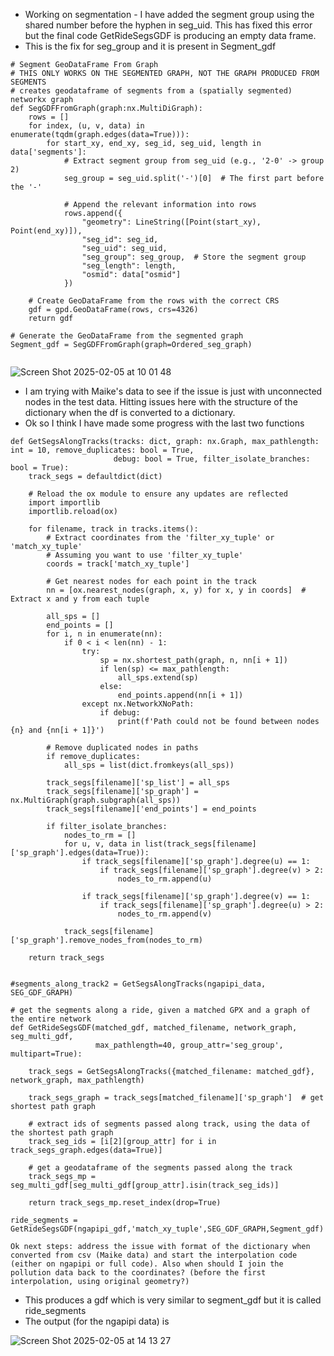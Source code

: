 - Working on segmentation - I have added the segment group using the shared number before the hyphen in seg_uid. This has fixed this error but the final code GetRideSegsGDF is producing an empty data frame.
- This is the fix for seg_group and it is present in Segment_gdf
```
# Segment GeoDataFrame From Graph
# THIS ONLY WORKS ON THE SEGMENTED GRAPH, NOT THE GRAPH PRODUCED FROM SEGMENTS
# creates geodataframe of segments from a (spatially segmented) networkx graph
def SegGDFFromGraph(graph:nx.MultiDiGraph):
    rows = []
    for index, (u, v, data) in enumerate(tqdm(graph.edges(data=True))):
        for start_xy, end_xy, seg_id, seg_uid, length in data['segments']:
            # Extract segment group from seg_uid (e.g., '2-0' -> group 2)
            seg_group = seg_uid.split('-')[0]  # The first part before the '-'
            
            # Append the relevant information into rows
            rows.append({
                "geometry": LineString([Point(start_xy), Point(end_xy)]),
                "seg_id": seg_id,
                "seg_uid": seg_uid,
                "seg_group": seg_group,  # Store the segment group
                "seg_length": length,
                "osmid": data["osmid"]
            })
    
    # Create GeoDataFrame from the rows with the correct CRS
    gdf = gpd.GeoDataFrame(rows, crs=4326)
    return gdf

# Generate the GeoDataFrame from the segmented graph
Segment_gdf = SegGDFFromGraph(graph=Ordered_seg_graph)


```
![Screen Shot 2025-02-05 at 10 01 48](https://github.com/user-attachments/assets/b1cb6ff5-cd60-47b5-84a9-0fddf51cf0a3)


- I am trying with Maike's data to see if the issue is just with unconnected nodes in the test data. Hitting issues here with the structure of the dictionary when the df is converted to a dictionary.
- Ok so I think I have made some progress with the last two functions
```
def GetSegsAlongTracks(tracks: dict, graph: nx.Graph, max_pathlength: int = 10, remove_duplicates: bool = True,
                       debug: bool = True, filter_isolate_branches: bool = True):
    track_segs = defaultdict(dict)

    # Reload the ox module to ensure any updates are reflected
    import importlib
    importlib.reload(ox)
    
    for filename, track in tracks.items():
        # Extract coordinates from the 'filter_xy_tuple' or 'match_xy_tuple'
        # Assuming you want to use 'filter_xy_tuple'
        coords = track['match_xy_tuple']
        
        # Get nearest nodes for each point in the track
        nn = [ox.nearest_nodes(graph, x, y) for x, y in coords]  # Extract x and y from each tuple
        
        all_sps = []
        end_points = []
        for i, n in enumerate(nn):
            if 0 < i < len(nn) - 1:
                try:
                    sp = nx.shortest_path(graph, n, nn[i + 1])
                    if len(sp) <= max_pathlength:
                        all_sps.extend(sp)
                    else:
                        end_points.append(nn[i + 1])
                except nx.NetworkXNoPath:
                    if debug:
                        print(f'Path could not be found between nodes {n} and {nn[i + 1]}')

        # Remove duplicated nodes in paths
        if remove_duplicates:
            all_sps = list(dict.fromkeys(all_sps))

        track_segs[filename]['sp_list'] = all_sps
        track_segs[filename]['sp_graph'] = nx.MultiGraph(graph.subgraph(all_sps))
        track_segs[filename]['end_points'] = end_points

        if filter_isolate_branches:
            nodes_to_rm = []
            for u, v, data in list(track_segs[filename]['sp_graph'].edges(data=True)):
                if track_segs[filename]['sp_graph'].degree(u) == 1:
                    if track_segs[filename]['sp_graph'].degree(v) > 2:
                        nodes_to_rm.append(u)

                if track_segs[filename]['sp_graph'].degree(v) == 1:
                    if track_segs[filename]['sp_graph'].degree(u) > 2:
                        nodes_to_rm.append(v)

            track_segs[filename]['sp_graph'].remove_nodes_from(nodes_to_rm)

    return track_segs


#segments_along_track2 = GetSegsAlongTracks(ngapipi_data, SEG_GDF_GRAPH)

# get the segments along a ride, given a matched GPX and a graph of the entire network
def GetRideSegsGDF(matched_gdf, matched_filename, network_graph, seg_multi_gdf, 
                   max_pathlength=40, group_attr='seg_group', multipart=True):
     
    track_segs = GetSegsAlongTracks({matched_filename: matched_gdf}, network_graph, max_pathlength)

    track_segs_graph = track_segs[matched_filename]['sp_graph']  # get shortest path graph

    # extract ids of segments passed along track, using the data of the shortest path graph
    track_seg_ids = [i[2][group_attr] for i in track_segs_graph.edges(data=True)]

    # get a geodataframe of the segments passed along the track
    track_segs_mp = seg_multi_gdf[seg_multi_gdf[group_attr].isin(track_seg_ids)]

    return track_segs_mp.reset_index(drop=True)

ride_segments = GetRideSegsGDF(ngapipi_gdf,'match_xy_tuple',SEG_GDF_GRAPH,Segment_gdf)

Ok next steps: address the issue with format of the dictionary when converted from csv (Maike data) and start the interpolation code (either on ngapipi or full code). Also when should I join the pollution data back to the coordinates? (before the first interpolation, using original geometry?)

```
- This produces a gdf which is very similar to segment_gdf but it is called ride_segments
- The output (for the ngapipi data) is
  
![Screen Shot 2025-02-05 at 14 13 27](https://github.com/user-attachments/assets/ed4aadd8-9bc5-4d0c-8d29-93526902b76d)
